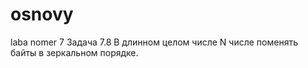 # osnovy
laba nomer 7
Задача 7.8
В длинном целом числе N числе поменять байты в зеркальном порядке.
